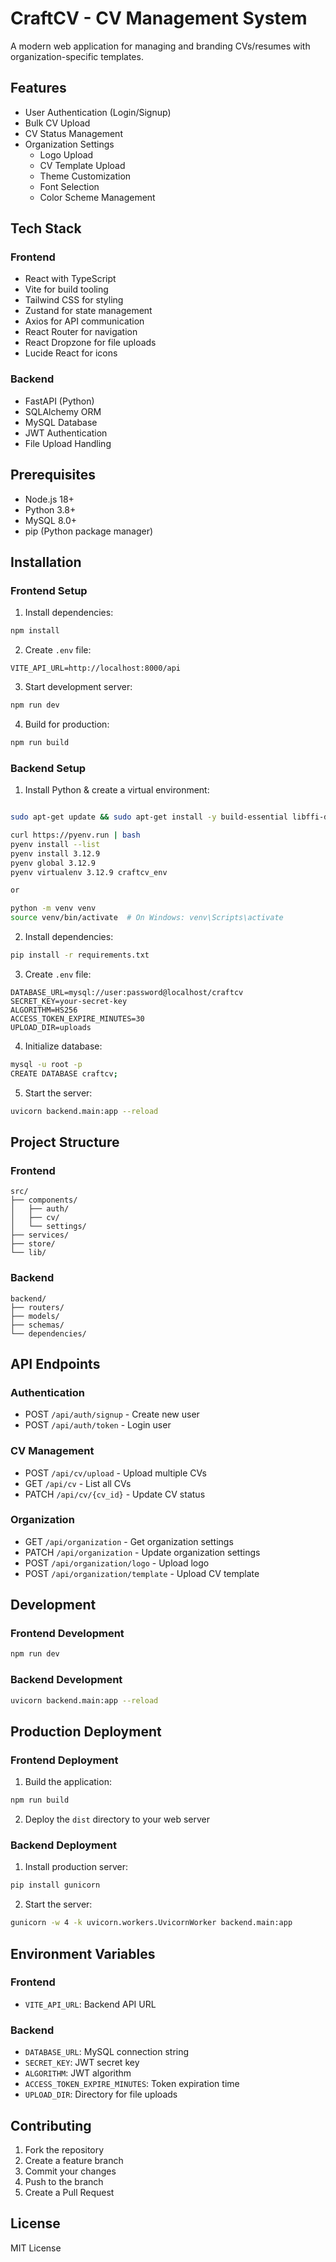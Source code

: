 # CraftCV - CV Management System

A modern web application for managing and branding CVs/resumes with organization-specific templates.

## Features

- User Authentication (Login/Signup)
- Bulk CV Upload
- CV Status Management
- Organization Settings
  - Logo Upload
  - CV Template Upload
  - Theme Customization
  - Font Selection
  - Color Scheme Management

## Tech Stack

### Frontend
- React with TypeScript
- Vite for build tooling
- Tailwind CSS for styling
- Zustand for state management
- Axios for API communication
- React Router for navigation
- React Dropzone for file uploads
- Lucide React for icons

### Backend
- FastAPI (Python)
- SQLAlchemy ORM
- MySQL Database
- JWT Authentication
- File Upload Handling

## Prerequisites

- Node.js 18+
- Python 3.8+
- MySQL 8.0+
- pip (Python package manager)

## Installation

### Frontend Setup

1. Install dependencies:
```bash
npm install
```

2. Create `.env` file:
```env
VITE_API_URL=http://localhost:8000/api
```

3. Start development server:
```bash
npm run dev
```

4. Build for production:
```bash
npm run build
```

### Backend Setup

1. Install Python & create a virtual environment:
```bash

sudo apt-get update && sudo apt-get install -y build-essential libffi-dev libssl-dev zlib1g-dev liblzma-dev libsqlite3-dev libreadline-dev libbz2-dev libncursesw5-dev libgdbm-dev libnss3-dev tk-dev uuid-dev curl

curl https://pyenv.run | bash
pyenv install --list
pyenv install 3.12.9
pyenv global 3.12.9
pyenv virtualenv 3.12.9 craftcv_env

or

python -m venv venv
source venv/bin/activate  # On Windows: venv\Scripts\activate
```

2. Install dependencies:
```bash
pip install -r requirements.txt
```

3. Create `.env` file:
```env
DATABASE_URL=mysql://user:password@localhost/craftcv
SECRET_KEY=your-secret-key
ALGORITHM=HS256
ACCESS_TOKEN_EXPIRE_MINUTES=30
UPLOAD_DIR=uploads
```

4. Initialize database:
```bash
mysql -u root -p
CREATE DATABASE craftcv;
```

5. Start the server:
```bash
uvicorn backend.main:app --reload
```

## Project Structure

### Frontend
```
src/
├── components/
│   ├── auth/
│   ├── cv/
│   └── settings/
├── services/
├── store/
└── lib/
```

### Backend
```
backend/
├── routers/
├── models/
├── schemas/
└── dependencies/
```

## API Endpoints

### Authentication
- POST `/api/auth/signup` - Create new user
- POST `/api/auth/token` - Login user

### CV Management
- POST `/api/cv/upload` - Upload multiple CVs
- GET `/api/cv` - List all CVs
- PATCH `/api/cv/{cv_id}` - Update CV status

### Organization
- GET `/api/organization` - Get organization settings
- PATCH `/api/organization` - Update organization settings
- POST `/api/organization/logo` - Upload logo
- POST `/api/organization/template` - Upload CV template

## Development

### Frontend Development
```bash
npm run dev
```

### Backend Development
```bash
uvicorn backend.main:app --reload
```

## Production Deployment

### Frontend Deployment

1. Build the application:
```bash
npm run build
```

2. Deploy the `dist` directory to your web server

### Backend Deployment

1. Install production server:
```bash
pip install gunicorn
```

2. Start the server:
```bash
gunicorn -w 4 -k uvicorn.workers.UvicornWorker backend.main:app
```

## Environment Variables

### Frontend
- `VITE_API_URL`: Backend API URL

### Backend
- `DATABASE_URL`: MySQL connection string
- `SECRET_KEY`: JWT secret key
- `ALGORITHM`: JWT algorithm
- `ACCESS_TOKEN_EXPIRE_MINUTES`: Token expiration time
- `UPLOAD_DIR`: Directory for file uploads

## Contributing

1. Fork the repository
2. Create a feature branch
3. Commit your changes
4. Push to the branch
5. Create a Pull Request

## License

MIT License

